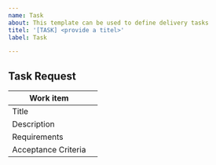 ```yaml
---
name: Task
about: This template can be used to define delivery tasks
titel: '[TASK] <provide a titel>'
label: Task

---
```


## Task Request

|Work item||
|---|---|
|Title||
|Description||
|Requirements||
|Acceptance Criteria||
